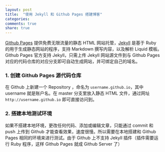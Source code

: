 ```yaml
---
layout: post
title:  "使用 Jekyll 和 Github Pages 搭建博客"
categories:
comments: true
share: true
---
```

[Github Pages][Github Pages] 提供免费无限流量的静态 HTML 网站托管，[Jekyll][Jekyll] 是基于 Ruby 的用于生成静态网站的程序，支持 Markdown 撰写内容，以及解析 Liquid 模板。Github Pages 官方支持 Jekyll，只需上传 Jekyll 网站源文件到与 Github Pages 对应的代码仓库的对应分支即可自动生成网站，并可绑定自己的域名。

### 1. 创建 Github Pages 源代码仓库

在 Github 上新建一个 Repository ，命名为 `username.github.io`，其中 username 就是账户名。在 master 分支里放入静态 HTML
文件，通过网址 `http://username.github.io` 即可直接访问到。

### 2. 搭建本地测试环境

如果不搭建本地环境，更改任何代码、添加或编辑文章，只能通过 commit 和 push 上传到 Github 才能查看效果，速度很慢。所以需要在本地搭建和
Github Pages 相同的环境来进行测试。由于 Github 上不支持 Jekyll 插件（插件需要运行 Ruby 程序，这样 Github Pages 就成 Github Server 了）

[Github Pages]: https://pages.github.com/
[Jekyll]:       http://jekyllrb.com/
